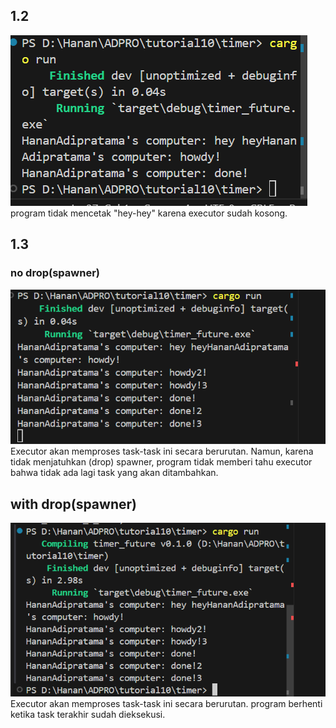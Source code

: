 ## 1.2
![1.2](image.png)
program tidak mencetak "hey-hey" karena executor sudah kosong.

## 1.3
### no drop(spawner)
![1.3 no-drop](image-1.png)
Executor akan memproses task-task ini secara berurutan. Namun, karena tidak menjatuhkan (drop) spawner, program tidak memberi tahu executor bahwa tidak ada lagi task yang akan ditambahkan.
## with drop(spawner)
![1.3 with-drop](image-2.png)
Executor akan memproses task-task ini secara berurutan. program berhenti ketika task terakhir sudah dieksekusi.